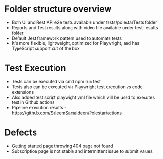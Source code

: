 # Folder structure overview
* Both UI and Rest API e2e tests available under tests/polestarTests folder
* Reports and Test results along with video file available under test-results folder
* Default Jest framework pattern used to  automate tests
* It's more flexible, lightweight, optimized for Playwright, and has TypeScript support out of the box

# Test Execution 
* Tests can be executed via cmd npm run test
* Tests also can be executed via Playwright test execution vs code extensions
* Also added test script playwight yml file which will be used to executes test in Github actions
* Pipeline execution results - https://github.com/SaleemSamaldeen/Polestar/actions

# Defects
* Getting started page throwing 404 page not found
* Subscription page is not stable and intermittent issue to submit values
